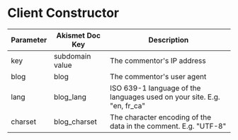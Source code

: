 Client Constructor
==================

| Parameter | Akismet Doc Key | Description |
| --- | --- | --- |
| key | subdomain value | The commentor's IP address |
| blog | blog | The commentor's user agent |
| lang | blog_lang | ISO 639-1 language of the languages used on your site. E.g. "en, fr_ca" |
| charset | blog_charset | The character encoding of the data in the comment. E.g. "UTF-8" |

